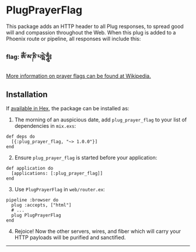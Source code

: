 # PlugPrayerFlag

This package adds an HTTP header to all Plug responses, to spread good will and compassion throughout the Web. When this plug is added to a Phoenix route or pipeline, all responses will include this:
### flag: ཨོཾ་མ་ཎི་པདྨེ་ཧཱུྂ༔

[More information on prayer flags can be found at Wikipedia.][wikipedia-prayer-flags]

## Installation

If [available in Hex](https://hex.pm/docs/publish), the package can be installed as:

  1. The morning of an auspicious date, add `plug_prayer_flag` to your list of dependencies in `mix.exs`:

    def deps do
      [{:plug_prayer_flag, "~> 1.0.0"}]
    end

  2. Ensure `plug_prayer_flag` is started before your application:

    def application do
      [applications: [:plug_prayer_flag]]
    end

  3. Use `PlugPrayerFlag` in `web/router.ex`:

    pipeline :browser do
      plug :accepts, ["html"]
      # ...
      plug PlugPrayerFlag
    end

  4. Rejoice! Now the other servers, wires, and fiber which will carry your HTTP payloads will be purified and sanctified.

-------

[wikipedia-prayer-flags]: https://wikipedia.org/wiki/Prayer_flag
